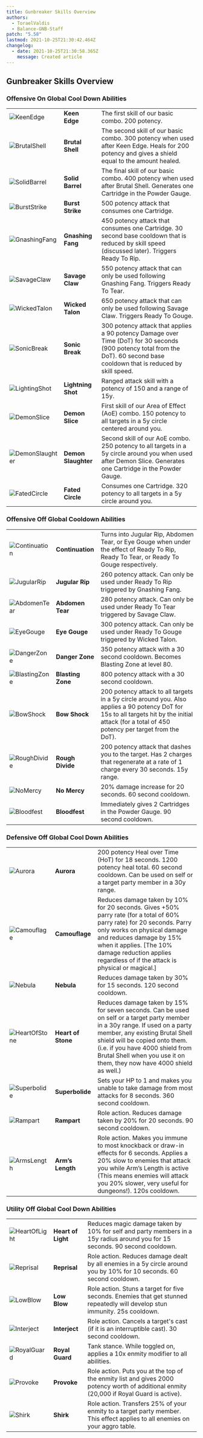 ```yaml
---
title: Gunbreaker Skills Overview
authors:
  - ToraelValdis
  - Balance-GNB-Staff
patch: "5.58"
lastmod: 2021-10-25T21:30:42.464Z
changelog:
  - date: 2021-10-25T21:30:58.365Z
    message: Created article
---
```

## Gunbreaker Skills Overview

### Offensive On Global Cool Down Abilities

| | | |
|---|---|---|
|![KeenEdge](/img/jobs/tanks/gunbreaker/Keen_Edge.png)|**Keen Edge**| The first skill of our basic combo. 200 potency.|
|![BrutalShell](/img/jobs/tanks/gunbreaker/Brutal_Shell.png)| **Brutal Shell**| The second skill of our basic combo. 300 potency when used after Keen Edge. Heals for 200 potency and gives a shield equal to the amount healed. 
|![SolidBarrel](/img/jobs/tanks/gunbreaker/Solid_Barrel.png)|**Solid Barrel**|The final skill of our basic combo. 400 potency when used after Brutal Shell. Generates one Cartridge in the Powder Gauge. 
|![BurstStrike](/img/jobs/tanks/gunbreaker/Burst_Strike.png)|**Burst Strike**|500 potency attack that consumes one Cartridge.|
|![GnashingFang](/img/jobs/tanks/gunbreaker/Gnashing_Fang.png)|**Gnashing Fang**|450 potency attack that consumes one Cartridge. 30 second base cooldown that is reduced by skill speed (discussed later). Triggers Ready To Rip.|
|![SavageClaw](/img/jobs/tanks/gunbreaker/Savage_Claw.png)|**Savage Claw**|550 potency attack that can only be used following Gnashing Fang. Triggers Ready To Tear.|
|![WickedTalon](/img/jobs/tanks/gunbreaker/Wicked_Talon.png)|**Wicked Talon**|650 potency attack that can only be used following Savage Claw. Triggers Ready To Gouge.
|![SonicBreak](/img/jobs/tanks/gunbreaker/Sonic_Break.png)|**Sonic Break**|300 potency attack that applies a 90 potency Damage over Time (DoT) for 30 seconds (900 potency total from the DoT). 60 second base cooldown that is reduced by skill speed.
|![LightingShot](/img/jobs/tanks/gunbreaker/Lightning_Shot.png)|**Lightning Shot**|Ranged attack skill with a potency of 150 and a range of 15y.|
|![DemonSlice](/img/jobs/tanks/gunbreaker/Demon_Slice.png)|**Demon Slice**|First skill of our Area of Effect (AoE) combo. 150 potency to all targets in a 5y circle centered around you.
|![DemonSlaughter](/img/jobs/tanks/gunbreaker/Demon_Slaughter.png)|**Demon Slaughter**|Second skill of our AoE combo. 250 potency to all targets in a 5y circle around you when used after Demon Slice. Generates one Cartridge in the Powder Gauge. |
|![FatedCircle](/img/jobs/tanks/gunbreaker/Fated_Circle.png)|**Fated Circle**|Consumes one Cartridge. 320 potency to all targets in a 5y circle around you. 

### Offensive Off Global Cooldown Abilities

| | | |
|---|---|---|
|![Continuation](/img/jobs/tanks/gunbreaker/Continuation.png)|**Continuation**|Turns into Jugular Rip, Abdomen Tear, or Eye Gouge when under the effect of Ready To Rip, Ready To Tear, or Ready To Gouge respectively. 
|![JugularRip](/img/jobs/tanks/gunbreaker/Jugular_Rip.png)|**Jugular Rip**|260 potency attack. Can only be used under Ready To Rip triggered by Gnashing Fang. 
|![AbdomenTear](/img/jobs/tanks/gunbreaker/Abdomen_Tear.png)|**Abdomen Tear**|280 potency attack. Can only be used under Ready To Tear triggered by Savage Claw.
|![EyeGouge](/img/jobs/tanks/gunbreaker/Eye_Gouge.png)|**Eye Gouge**|300 potency attack. Can only be used under Ready To Gouge triggered by Wicked Talon.
|![DangerZone](/img/jobs/tanks/gunbreaker/Danger_Zone.png)|**Danger Zone**|350 potency attack with a 30 second cooldown. Becomes Blasting Zone at level 80.
|![BlastingZone](/img/jobs/tanks/gunbreaker/Blasting_Zone.png)|**Blasting Zone**|800 potency attack with a 30 second cooldown.
|![BowShock](/img/jobs/tanks/gunbreaker/Bow_Shock.png)|**Bow Shock**|200 potency attack to all targets in a 5y circle around you. Also applies a 90 potency DoT for 15s to all targets hit by the initial attack (for a total of 450 potency per target from the DoT).
|![RoughDivide](/img/jobs/tanks/gunbreaker/Rough_Divide.png)|**Rough Divide**|200 potency attack that dashes you to the target. Has 2 charges that regenerate at a rate of 1 charge every 30 seconds. 15y range. 
|![NoMercy](/img/jobs/tanks/gunbreaker/No_Mercy.png)|**No Mercy**|20% damage increase for 20 seconds. 60 second cooldown.
|![Bloodfest](/img/jobs/tanks/gunbreaker/Bloodfest.png)|**Bloodfest**|Immediately gives 2 Cartridges in the Powder Gauge. 90 second cooldown.

### Defensive Off Global Cool Down Abilities

| | | |
|---|---|---|
|![Aurora](/img/jobs/tanks/gunbreaker/Aurora.png)|**Aurora**|200 potency Heal over Time (HoT) for 18 seconds. 1200 potency heal total. 60 second cooldown. Can be used on self or a target party member in a 30y range. 
|![Camouflage](/img/jobs/tanks/gunbreaker/Camouflage.png)|**Camouflage**|Reduces damage taken by 10% for 20 seconds. Gives +50% parry rate (for a total of 60% parry rate) for 20 seconds. Parry only works on physical damage and reduces damage by 15% when it applies. \[The 10% damage reduction applies regardless of if the attack is physical or magical.]
|![Nebula](/img/jobs/tanks/gunbreaker/Nebula.png)|**Nebula**|Reduces damage taken by 30% for 15 seconds. 120 second cooldown.
|![HeartOfStone](/img/jobs/tanks/gunbreaker/Heart_of_Stone.png)|**Heart of Stone**|Reduces damage taken by 15% for seven seconds. Can be used on self or a target party member in a 30y range. If used on a party member, any existing Brutal Shell shield will be copied onto them. (i.e. if you have 4000 shield from Brutal Shell when you use it on them, they now have 4000 shield as well.)
|![Superbolide](/img/jobs/tanks/gunbreaker/Superbolide.png)|**Superbolide**|Sets your HP to 1 and makes you unable to take damage from most attacks for 8 seconds. 360 second cooldown. 
|![Rampart](/img/jobs/tanks/gunbreaker/Rampart.png)|**Rampart**|Role action. Reduces damage taken by 20% for 20 seconds. 90 second cooldown.
|![ArmsLength](/img/jobs/tanks/gunbreaker/Arms_Length.png)|**Arm’s Length**|Role action. Makes you immune to most knockback or draw-in effects for 6 seconds. Applies a 20% slow to enemies that attack you while Arm’s Length is active (This means enemies will attack you 20% slower, very useful for dungeons!). 120s cooldown.

### Utility Off Global Cool Down Abilities

| | | |
|---|---|---|
|![HeartOfLight](/img/jobs/tanks/gunbreaker/Heart_of_Light.png)|**Heart of Light**|Reduces magic damage taken by 10% for self and party members in a 15y radius around you for 15 seconds. 90 second cooldown. 
|![Reprisal](/img/jobs/tanks/gunbreaker/Reprisal.png)|**Reprisal**|Role action. Reduces damage dealt by all enemies in a 5y circle around you by 10% for 10 seconds. 60 second cooldown.
|![LowBlow](/img/jobs/tanks/gunbreaker/Low_Blow.png)|**Low Blow**|Role action. Stuns a target for five seconds. Enemies that get stunned repeatedly will develop stun immunity. 25s cooldown.|
|![Interject](/img/jobs/tanks/gunbreaker/Interject.png)|**Interject**| Role action. Cancels a target's cast (if it is an interruptible cast). 30 second cooldown.
|![RoyalGuard](/img/jobs/tanks/gunbreaker/Royal_Guard.png)|**Royal Guard**| Tank stance. While toggled on, applies a 10x enmity modifier to all abilities.
|![Provoke](/img/jobs/tanks/gunbreaker/Provoke.png)| **Provoke**| Role action. Puts you at the top of the enmity list and gives 2000 potency worth of additional enmity (20,000 if Royal Guard is active).
|![Shirk](/img/jobs/tanks/gunbreaker/Shirk.png)|**Shirk**|Role action. Transfers 25% of your enmity to a target party member. This effect applies to all enemies on your aggro table.
